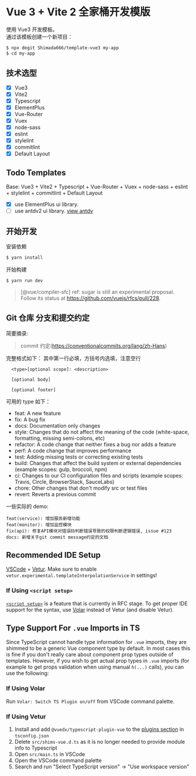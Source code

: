# Vue 3 + Vite 2 全家桶开发模版


使用 Vue3 开发模板。  
通过该模板创建一个新项目：

```bash
$ npx degit Shimada666/template-vue3 my-app
$ cd my-app
```

## 技术选型
- [x] Vue3   
- [x] Vite2  
- [x] Typescript  
- [x] ElementPlus  
- [x] Vue-Router  
- [x] Vuex  
- [x] node-sass  
- [x] eslint  
- [x] stylelint  
- [x] commitlint  
- [x] Default Layout

## Todo Templates
Base: Vue3 + Vite2 + Typescript + Vue-Router + Vuex + node-sass + eslint + stylelint + 
commitlint + Default Layout  
- [x] use ElementPlus ui library.    
- [ ] use antdv2 ui library. [view antdv](https://2x.antdv.com/docs/vue/introduce-cn)

## 开始开发

安装依赖

```bash
$ yarn install
```

开始构建

```bash
$ yarn run dev
```
> [@vue/compiler-sfc] ref: sugar is still an experimental proposal.
> Follow its status at https://github.com/vuejs/rfcs/pull/228.
## Git 仓库 分支和提交约定

简要摘录:
> commit 约定(https://conventionalcommits.org/lang/zh-Hans)

完整格式如下： 其中第一行必填，方括号内选填，注意空行

```
  <type>[optional scope]: <description>

  [optional body]

  [optional footer]
```

可用的 type 如下：

- feat: A new feature
- fix: A bug fix
- docs: Documentation only changes
- style: Changes that do not affect the meaning of the code (white-space, formatting, missing semi-colons, etc)
- refactor: A code change that neither fixes a bug nor adds a feature
- perf: A code change that improves performance
- test: Adding missing tests or correcting existing tests
- build: Changes that affect the build system or external dependencies (example scopes: gulp, broccoli, npm)
- ci: Changes to our CI configuration files and scripts (example scopes: Travis, Circle, BrowserStack, SauceLabs)
- chore: Other changes that don't modify src or test files
- revert: Reverts a previous commit

一些实际的 demo:

```
feat(service): 增加服务新增功能
feat(monitor): 增加监控模块
fix(api): 修复API模块对错误码判断错误导致的权限判断逻辑错误, issue #123
docs: 新增关于git commit message约定的文档
```

## Recommended IDE Setup

[VSCode](https://code.visualstudio.com/) + [Vetur](https://marketplace.visualstudio.com/items?itemName=octref.vetur). Make sure to enable `vetur.experimental.templateInterpolationService` in settings!

### If Using `<script setup>`

[`<script setup>`](https://github.com/vuejs/rfcs/pull/227) is a feature that is currently in RFC stage. To get proper IDE support for the syntax, use [Volar](https://marketplace.visualstudio.com/items?itemName=johnsoncodehk.volar) instead of Vetur (and disable Vetur).

## Type Support For `.vue` Imports in TS

Since TypeScript cannot handle type information for `.vue` imports, they are shimmed to be a generic Vue component type by default. In most cases this is fine if you don't really care about component prop types outside of templates. However, if you wish to get actual prop types in `.vue` imports (for example to get props validation when using manual `h(...)` calls), you can use the following:

### If Using Volar

Run `Volar: Switch TS Plugin on/off` from VSCode command palette.

### If Using Vetur

1. Install and add `@vuedx/typescript-plugin-vue` to the [plugins section](https://www.typescriptlang.org/tsconfig#plugins) in `tsconfig.json`
2. Delete `src/shims-vue.d.ts` as it is no longer needed to provide module info to Typescript
3. Open `src/main.ts` in VSCode
4. Open the VSCode command palette
5. Search and run "Select TypeScript version" -> "Use workspace version"
